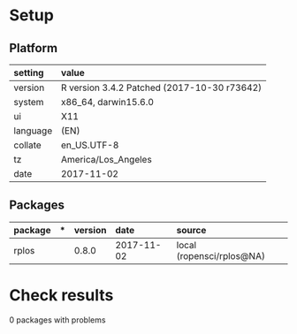 # Setup

## Platform

|setting  |value                                       |
|:--------|:-------------------------------------------|
|version  |R version 3.4.2 Patched (2017-10-30 r73642) |
|system   |x86_64, darwin15.6.0                        |
|ui       |X11                                         |
|language |(EN)                                        |
|collate  |en_US.UTF-8                                 |
|tz       |America/Los_Angeles                         |
|date     |2017-11-02                                  |

## Packages

|package |*  |version |date       |source                    |
|:-------|:--|:-------|:----------|:-------------------------|
|rplos   |   |0.8.0   |2017-11-02 |local (ropensci/rplos@NA) |

# Check results

0 packages with problems




